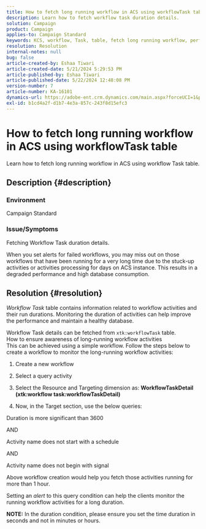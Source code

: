 ```yaml
---
title: How to fetch long running workflow in ACS using workflowTask table
description: Learn how to fetch workflow task duration details.
solution: Campaign
product: Campaign
applies-to: Campaign Standard
keywords: KCS, workflow, Task, table, fetch long running workflow, performance, ACS
resolution: Resolution
internal-notes: null
bug: false
article-created-by: Eshaa Tiwari
article-created-date: 5/21/2024 5:29:53 PM
article-published-by: Eshaa Tiwari
article-published-date: 5/22/2024 12:48:08 PM
version-number: 7
article-number: KA-16101
dynamics-url: https://adobe-ent.crm.dynamics.com/main.aspx?forceUCI=1&pagetype=entityrecord&etn=knowledgearticle&id=59ca2cba-9717-ef11-9f8a-6045bd006793
exl-id: b1cd4a2f-d1b7-4e3a-857c-243f8d15efc3
---
```

# How to fetch long running workflow in ACS using workflowTask table


Learn how to fetch long running workflow in ACS using workflow Task table.

## Description {#description}


### <b>Environment</b>

Campaign Standard

### <b>Issue/Symptoms</b>

Fetching Workflow Task duration details.

When you set alerts for failed workflows, you may miss out on those workflows that have been running for a very long time due to the stuck-up activities or activities processing for days on ACS instance. This results in a degraded performance and high database consumption.


## Resolution {#resolution}


*Workflow Task* table contains information related to workflow activities and their run durations. Monitoring the duration of activities can help improve the performance and maintain a healthy database.

Workflow Task details can be fetched from `xtk:workflowTask` table.
<br>How to ensure awareness of long-running workflow activities<br>
This can be achieved using a simple workflow. Follow the steps below to create a workflow to monitor the long-running workflow activities:

1. Create a new workflow

2. Select a query activity

3. Select the Resource and Targeting dimension as: <b>WorkflowTaskDetail</b> <b>(xtk:workflow task:workflowTaskDetail)</b>

4. Now, in the Target section, use the below queries:

Duration is more significant than 3600

AND

Activity name does not start with a schedule

AND

Activity name does not begin with signal



Above workflow creation would help you fetch those activities running for more than 1 hour.

Setting an *alert* to this query condition can help the clients monitor the running workflow activities for a long duration.

<b>NOTE:</b> In the duration condition, please ensure you set the time duration in seconds and not in minutes or hours.
